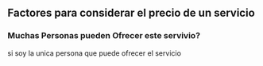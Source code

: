## Factores para considerar el precio de un servicio 

### Muchas Personas pueden Ofrecer este servivio?

si soy la unica persona que puede ofrecer el servicio  